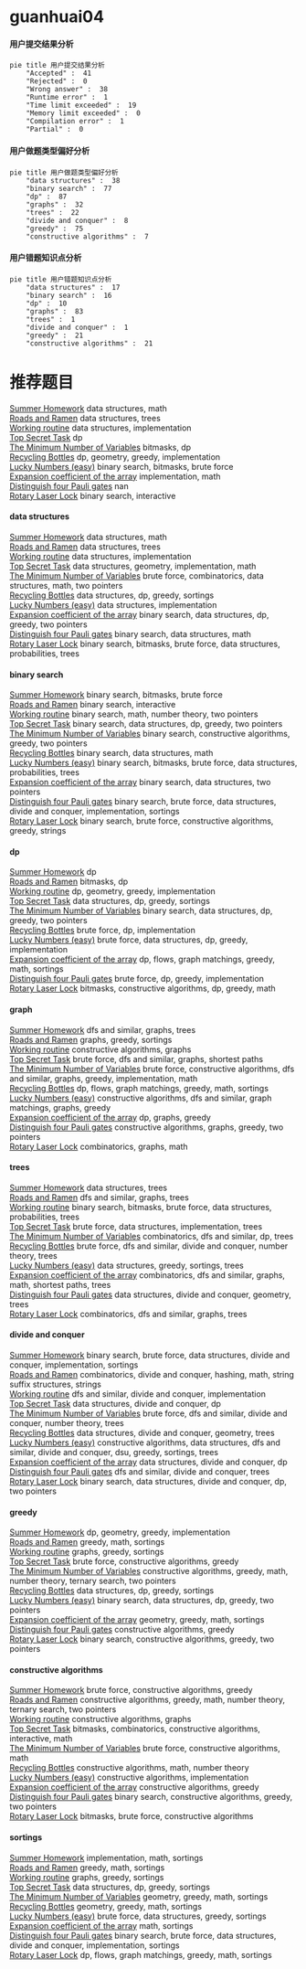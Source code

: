 # guanhuai04
<!-- tabs:start -->
#### **用户提交结果分析**

```mermaid
pie title 用户提交结果分析
    "Accepted" :  41
    "Rejected" :  0
    "Wrong answer" :  38
    "Runtime error" :  1
    "Time limit exceeded" :  19
    "Memory limit exceeded" :  0
    "Compilation error" :  1
    "Partial" :  0
```
#### **用户做题类型偏好分析**

```mermaid
pie title 用户做题类型偏好分析
    "data structures" :  38
    "binary search" :  77
    "dp" :  87
    "graphs" :  32
    "trees" :  22
    "divide and conquer" :  8
    "greedy" :  75
    "constructive algorithms" :  7
```
#### **用户错题知识点分析**

```mermaid
pie title 用户错题知识点分析
    "data structures" :  17
    "binary search" :  16
    "dp" :  10
    "graphs" :  83
    "trees" :  1
    "divide and conquer" :  1
    "greedy" :  21
    "constructive algorithms" :  21
```
<!-- tabs:end -->
# 推荐题目
[Summer Homework](http://codeforces.com/problemset/problem/316/E2)		data structures,
                        math		  
[Roads and Ramen](http://codeforces.com/problemset/problem/1413/F)		data structures,
                        trees		  
[Working routine](http://codeforces.com/problemset/problem/706/E)		data structures,
                        implementation		  
[Top Secret Task](http://codeforces.com/problemset/problem/590/D)		dp		  
[The Minimum Number of Variables](http://codeforces.com/problemset/problem/279/D)		bitmasks,
                        dp		  
[Recycling Bottles](http://codeforces.com/problemset/problem/671/A)		dp,
                        geometry,
                        greedy,
                        implementation		  
[Lucky Numbers (easy)](http://codeforces.com/problemset/problem/96/B)		binary search,
                        bitmasks,
                        brute force		  
[Expansion coefficient of the array](http://codeforces.com/problemset/problem/1159/B)		implementation,
                        math		  
[Distinguish four Pauli gates](http://codeforces.com/problemset/problem/1357/A6)		nan		  
[Rotary Laser Lock](http://codeforces.com/problemset/problem/1428/H)		binary search,
                        interactive		  
<!-- tabs:start -->
#### **data structures**
[Summer Homework](http://codeforces.com/problemset/problem/316/E2)		data structures,
                        math		  
[Roads and Ramen](http://codeforces.com/problemset/problem/1413/F)		data structures,
                        trees		  
[Working routine](http://codeforces.com/problemset/problem/706/E)		data structures,
                        implementation		  
[Top Secret Task](http://codeforces.com/problemset/problem/1163/C2)		data structures,
                        geometry,
                        implementation,
                        math		  
[The Minimum Number of Variables](http://codeforces.com/problemset/problem/1400/D)		brute force,
                        combinatorics,
                        data structures,
                        math,
                        two pointers		  
[Recycling Bottles](http://codeforces.com/problemset/problem/777/B)		data structures,
                        dp,
                        greedy,
                        sortings		  
[Lucky Numbers (easy)](http://codeforces.com/problemset/problem/1234/B2)		data structures,
                        implementation		  
[Expansion coefficient of the array](http://codeforces.com/problemset/problem/1492/C)		binary search,
                        data structures,
                        dp,
                        greedy,
                        two pointers		  
[Distinguish four Pauli gates](http://codeforces.com/problemset/problem/1490/G)		binary search,
                        data structures,
                        math		  
[Rotary Laser Lock](http://codeforces.com/problemset/problem/1479/D)		binary search,
                        bitmasks,
                        brute force,
                        data structures,
                        probabilities,
                        trees		  
#### **binary search**
[Summer Homework](http://codeforces.com/problemset/problem/96/B)		binary search,
                        bitmasks,
                        brute force		  
[Roads and Ramen](http://codeforces.com/problemset/problem/1428/H)		binary search,
                        interactive		  
[Working routine](http://codeforces.com/problemset/problem/1423/K)		binary search,
                        math,
                        number theory,
                        two pointers		  
[Top Secret Task](http://codeforces.com/problemset/problem/1492/C)		binary search,
                        data structures,
                        dp,
                        greedy,
                        two pointers		  
[The Minimum Number of Variables](http://codeforces.com/problemset/problem/1463/D)		binary search,
                        constructive algorithms,
                        greedy,
                        two pointers		  
[Recycling Bottles](http://codeforces.com/problemset/problem/1490/G)		binary search,
                        data structures,
                        math		  
[Lucky Numbers (easy)](http://codeforces.com/problemset/problem/1479/D)		binary search,
                        bitmasks,
                        brute force,
                        data structures,
                        probabilities,
                        trees		  
[Expansion coefficient of the array](http://codeforces.com/problemset/problem/1436/E)		binary search,
                        data structures,
                        two pointers		  
[Distinguish four Pauli gates](http://codeforces.com/problemset/problem/1461/D)		binary search,
                        brute force,
                        data structures,
                        divide and conquer,
                        implementation,
                        sortings		  
[Rotary Laser Lock](http://codeforces.com/problemset/problem/1493/C)		binary search,
                        brute force,
                        constructive algorithms,
                        greedy,
                        strings		  
#### **dp**
[Summer Homework](http://codeforces.com/problemset/problem/590/D)		dp		  
[Roads and Ramen](http://codeforces.com/problemset/problem/279/D)		bitmasks,
                        dp		  
[Working routine](http://codeforces.com/problemset/problem/671/A)		dp,
                        geometry,
                        greedy,
                        implementation		  
[Top Secret Task](http://codeforces.com/problemset/problem/777/B)		data structures,
                        dp,
                        greedy,
                        sortings		  
[The Minimum Number of Variables](http://codeforces.com/problemset/problem/1492/C)		binary search,
                        data structures,
                        dp,
                        greedy,
                        two pointers		  
[Recycling Bottles](https://codeforces.com/contest/1457/problem/C)		brute force,
                        dp,
                        implementation		  
[Lucky Numbers (easy)](http://codeforces.com/problemset/problem/1491/C)		brute force,
                        data structures,
                        dp,
                        greedy,
                        implementation		  
[Expansion coefficient of the array](http://codeforces.com/problemset/problem/1437/C)		dp,
                        flows,
                        graph matchings,
                        greedy,
                        math,
                        sortings		  
[Distinguish four Pauli gates](http://codeforces.com/problemset/problem/1499/B)		brute force,
                        dp,
                        greedy,
                        implementation		  
[Rotary Laser Lock](http://codeforces.com/problemset/problem/1491/D)		bitmasks,
                        constructive algorithms,
                        dp,
                        greedy,
                        math		  
#### **graph**
[Summer Homework](http://codeforces.com/problemset/problem/115/A)		dfs and similar,
                        graphs,
                        trees		  
[Roads and Ramen](http://codeforces.com/problemset/problem/367/C)		graphs,
                        greedy,
                        sortings		  
[Working routine](https://codeforces.com/contest/1496/problem/E)		constructive algorithms,
                        graphs		  
[Top Secret Task](http://codeforces.com/problemset/problem/1005/F)		brute force,
                        dfs and similar,
                        graphs,
                        shortest paths		  
[The Minimum Number of Variables](http://codeforces.com/problemset/problem/1487/C)		brute force,
                        constructive algorithms,
                        dfs and similar,
                        graphs,
                        greedy,
                        implementation,
                        math		  
[Recycling Bottles](http://codeforces.com/problemset/problem/1437/C)		dp,
                        flows,
                        graph matchings,
                        greedy,
                        math,
                        sortings		  
[Lucky Numbers (easy)](http://codeforces.com/problemset/problem/1470/D)		constructive algorithms,
                        dfs and similar,
                        graph matchings,
                        graphs,
                        greedy		  
[Expansion coefficient of the array](http://codeforces.com/problemset/problem/1476/C)		dp,
                        graphs,
                        greedy		  
[Distinguish four Pauli gates](http://codeforces.com/problemset/problem/1304/D)		constructive algorithms,
                        graphs,
                        greedy,
                        two pointers		  
[Rotary Laser Lock](http://codeforces.com/problemset/problem/1475/C)		combinatorics,
                        graphs,
                        math		  
#### **trees**
[Summer Homework](http://codeforces.com/problemset/problem/1413/F)		data structures,
                        trees		  
[Roads and Ramen](http://codeforces.com/problemset/problem/115/A)		dfs and similar,
                        graphs,
                        trees		  
[Working routine](http://codeforces.com/problemset/problem/1479/D)		binary search,
                        bitmasks,
                        brute force,
                        data structures,
                        probabilities,
                        trees		  
[Top Secret Task](http://codeforces.com/problemset/problem/1511/C)		brute force,
                        data structures,
                        implementation,
                        trees		  
[The Minimum Number of Variables](http://codeforces.com/problemset/problem/1499/F)		combinatorics,
                        dfs and similar,
                        dp,
                        trees		  
[Recycling Bottles](http://codeforces.com/problemset/problem/1491/E)		brute force,
                        dfs and similar,
                        divide and conquer,
                        number theory,
                        trees		  
[Lucky Numbers (easy)](http://codeforces.com/problemset/problem/1466/D)		data structures,
                        greedy,
                        sortings,
                        trees		  
[Expansion coefficient of the array](http://codeforces.com/problemset/problem/1495/D)		combinatorics,
                        dfs and similar,
                        graphs,
                        math,
                        shortest paths,
                        trees		  
[Distinguish four Pauli gates](http://codeforces.com/problemset/problem/1303/G)		data structures,
                        divide and conquer,
                        geometry,
                        trees		  
[Rotary Laser Lock](http://codeforces.com/problemset/problem/1454/E)		combinatorics,
                        dfs and similar,
                        graphs,
                        trees		  
#### **divide and conquer**
[Summer Homework](http://codeforces.com/problemset/problem/1461/D)		binary search,
                        brute force,
                        data structures,
                        divide and conquer,
                        implementation,
                        sortings		  
[Roads and Ramen](http://codeforces.com/problemset/problem/1466/G)		combinatorics,
                        divide and conquer,
                        hashing,
                        math,
                        string suffix structures,
                        strings		  
[Working routine](http://codeforces.com/problemset/problem/1490/D)		dfs and similar,
                        divide and conquer,
                        implementation		  
[Top Secret Task](https://codeforces.com/contest/1483/problem/C)		data structures,
                        divide and conquer,
                        dp		  
[The Minimum Number of Variables](http://codeforces.com/problemset/problem/1491/E)		brute force,
                        dfs and similar,
                        divide and conquer,
                        number theory,
                        trees		  
[Recycling Bottles](http://codeforces.com/problemset/problem/1303/G)		data structures,
                        divide and conquer,
                        geometry,
                        trees		  
[Lucky Numbers (easy)](http://codeforces.com/problemset/problem/1494/D)		constructive algorithms,
                        data structures,
                        dfs and similar,
                        divide and conquer,
                        dsu,
                        greedy,
                        sortings,
                        trees		  
[Expansion coefficient of the array](http://codeforces.com/problemset/problem/1482/E)		data structures,
                        divide and conquer,
                        dp		  
[Distinguish four Pauli gates](http://codeforces.com/problemset/problem/566/C)		dfs and similar,
                        divide and conquer,
                        trees		  
[Rotary Laser Lock](http://codeforces.com/problemset/problem/1428/F)		binary search,
                        data structures,
                        divide and conquer,
                        dp,
                        two pointers		  
#### **greedy**
[Summer Homework](http://codeforces.com/problemset/problem/671/A)		dp,
                        geometry,
                        greedy,
                        implementation		  
[Roads and Ramen](https://codeforces.com/contest/516/problem/A)		greedy,
                        math,
                        sortings		  
[Working routine](http://codeforces.com/problemset/problem/367/C)		graphs,
                        greedy,
                        sortings		  
[Top Secret Task](https://codeforces.com/contest/1265/problem/D)		brute force,
                        constructive algorithms,
                        greedy		  
[The Minimum Number of Variables](https://codeforces.com/contest/1255/problem/E2)		constructive algorithms,
                        greedy,
                        math,
                        number theory,
                        ternary search,
                        two pointers		  
[Recycling Bottles](http://codeforces.com/problemset/problem/777/B)		data structures,
                        dp,
                        greedy,
                        sortings		  
[Lucky Numbers (easy)](http://codeforces.com/problemset/problem/1492/C)		binary search,
                        data structures,
                        dp,
                        greedy,
                        two pointers		  
[Expansion coefficient of the array](https://codeforces.com/contest/1496/problem/C)		geometry,
                        greedy,
                        math,
                        sortings		  
[Distinguish four Pauli gates](http://codeforces.com/problemset/problem/1493/A)		constructive algorithms,
                        greedy		  
[Rotary Laser Lock](http://codeforces.com/problemset/problem/1463/D)		binary search,
                        constructive algorithms,
                        greedy,
                        two pointers		  
#### **constructive algorithms**
[Summer Homework](https://codeforces.com/contest/1265/problem/D)		brute force,
                        constructive algorithms,
                        greedy		  
[Roads and Ramen](https://codeforces.com/contest/1255/problem/E2)		constructive algorithms,
                        greedy,
                        math,
                        number theory,
                        ternary search,
                        two pointers		  
[Working routine](https://codeforces.com/contest/1496/problem/E)		constructive algorithms,
                        graphs		  
[Top Secret Task](http://codeforces.com/problemset/problem/1365/G)		bitmasks,
                        combinatorics,
                        constructive algorithms,
                        interactive,
                        math		  
[The Minimum Number of Variables](http://codeforces.com/problemset/problem/1430/A)		brute force,
                        constructive algorithms,
                        math		  
[Recycling Bottles](http://codeforces.com/problemset/problem/1242/A)		constructive algorithms,
                        math,
                        number theory		  
[Lucky Numbers (easy)](http://codeforces.com/problemset/problem/1405/B)		constructive algorithms,
                        implementation		  
[Expansion coefficient of the array](http://codeforces.com/problemset/problem/1493/A)		constructive algorithms,
                        greedy		  
[Distinguish four Pauli gates](http://codeforces.com/problemset/problem/1463/D)		binary search,
                        constructive algorithms,
                        greedy,
                        two pointers		  
[Rotary Laser Lock](https://codeforces.com/contest/1456/problem/B)		bitmasks,
                        brute force,
                        constructive algorithms		  
#### **sortings**
[Summer Homework](http://codeforces.com/problemset/problem/581/C)		implementation,
                        math,
                        sortings		  
[Roads and Ramen](https://codeforces.com/contest/516/problem/A)		greedy,
                        math,
                        sortings		  
[Working routine](http://codeforces.com/problemset/problem/367/C)		graphs,
                        greedy,
                        sortings		  
[Top Secret Task](http://codeforces.com/problemset/problem/777/B)		data structures,
                        dp,
                        greedy,
                        sortings		  
[The Minimum Number of Variables](https://codeforces.com/contest/1496/problem/C)		geometry,
                        greedy,
                        math,
                        sortings		  
[Recycling Bottles](http://codeforces.com/problemset/problem/1495/A)		geometry,
                        greedy,
                        math,
                        sortings		  
[Lucky Numbers (easy)](http://codeforces.com/problemset/problem/1497/A)		brute force,
                        data structures,
                        greedy,
                        sortings		  
[Expansion coefficient of the array](http://codeforces.com/problemset/problem/1427/A)		math,
                        sortings		  
[Distinguish four Pauli gates](http://codeforces.com/problemset/problem/1461/D)		binary search,
                        brute force,
                        data structures,
                        divide and conquer,
                        implementation,
                        sortings		  
[Rotary Laser Lock](http://codeforces.com/problemset/problem/1437/C)		dp,
                        flows,
                        graph matchings,
                        greedy,
                        math,
                        sortings		  
<!-- tabs:end -->
